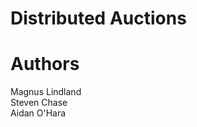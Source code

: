 Distributed Auctions
====================


Authors
=======
Magnus Lindland  
Steven Chase  
Aidan O'Hara  
    